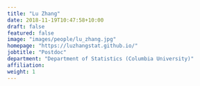 ```yaml
---
title: "Lu Zhang"
date: 2018-11-19T10:47:58+10:00
draft: false
featured: false
image: "images/people/lu_zhang.jpg"
homepage: "https://luzhangstat.github.io/"
jobtitle: "Postdoc"
department: "Department of Statistics (Columbia University)"
affiliation:
weight: 1
---
```

